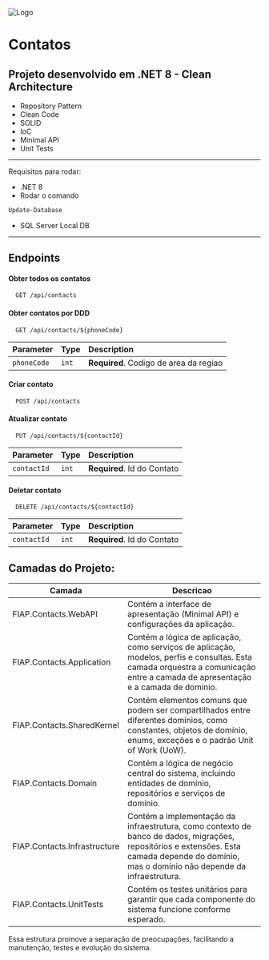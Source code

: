 
![Logo](https://sunsetti.com.br/wp-content/uploads/2020/08/06-parceiros-logo-fiap.png) 
# Contatos

Projeto desenvolvido em .NET 8 - Clean Architecture
-------------------------
- Repository Pattern
- Clean Code
- SOLID
- IoC
- Minimal API
- Unit Tests
-------------------------

Requisitos para rodar:
- .NET 8
- Rodar o comando
```bash
Update-Database
```
- SQL Server Local DB 
-------------------------




## Endpoints

#### Obter todos os contatos

```http
  GET /api/contacts
```

#### Obter contatos por DDD

```http
  GET /api/contacts/${phoneCode}
```

| Parameter | Type     | Description                       |
| :-------- | :------- | :-------------------------------- |
| `phoneCode`      | `int` | **Required**. Codigo de area da regiao |

#### Criar contato

```http
  POST /api/contacts
```

#### Atualizar contato

```http
  PUT /api/contacts/${contactId}
```
| Parameter | Type     | Description                       |
| :-------- | :------- | :-------------------------------- |
| `contactId`      | `int` | **Required**. Id do Contato |

#### Deletar contato

```http
  DELETE /api/contacts/${contactId}
```
| Parameter | Type     | Description                       |
| :-------- | :------- | :-------------------------------- |
| `contactId`      | `int` | **Required**. Id do Contato |


## Camadas do Projeto:

| Camada             | Descricao                                                                |
| ----------------- | ------------------------------------------------------------------ |
| FIAP.Contacts.WebAPI | Contém a interface de apresentação (Minimal API) e configurações da aplicação. |
| FIAP.Contacts.Application | Contém a lógica de aplicação, como serviços de aplicação, modelos, perfis e consultas. Esta camada orquestra a comunicação entre a camada de apresentação e a camada de domínio. |
| FIAP.Contacts.SharedKernel | Contém elementos comuns que podem ser compartilhados entre diferentes domínios, como constantes, objetos de domínio, enums, exceções e o padrão Unit of Work (UoW). |
| FIAP.Contacts.Domain | Contém a lógica de negócio central do sistema, incluindo entidades de domínio, repositórios e serviços de domínio.|
| FIAP.Contacts.Infrastructure | Contém a implementação da infraestrutura, como contexto de banco de dados, migrações, repositórios e extensões. Esta camada depende do domínio, mas o domínio não depende da infraestrutura. |
| FIAP.Contacts.UnitTests | Contém os testes unitários para garantir que cada componente do sistema funcione conforme esperado. |

Essa estrutura promove a separação de preocupações, facilitando a manutenção, testes e evolução do sistema.

